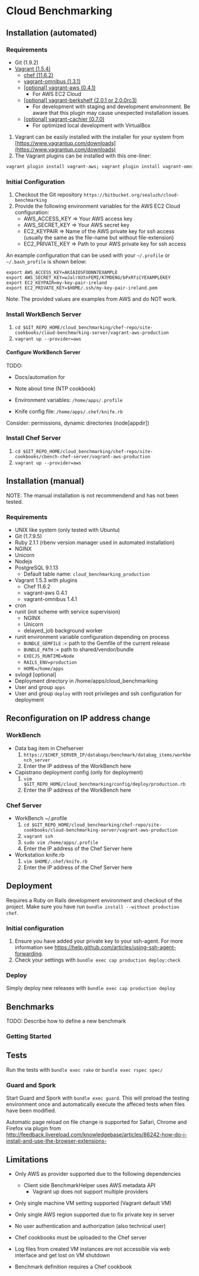 # Cloud Benchmarking

## Installation (automated)

### Requirements
* Git (1.9.2)
* [Vagrant (1.5.4)](https://www.vagrantup.com/downloads)
    * [chef (11.6.2)](https://rubygems.org/gems/chef/versions/11.6.2)
    * [vagrant-omnibus (1.3.1)](https://github.com/schisamo/vagrant-omnibus)
    * [[optional] vagrant-aws (0.4.1)](https://github.com/mitchellh/vagrant-aws)
        * For AWS EC2 Cloud
    * [[optional] vagrant-berkshelf (2.0.1 or 2.0.0rc3)](https://github.com/berkshelf/vagrant-berkshelf)
        * For development with staging and development environment. Be aware that this plugin may cause unexpected installation issues.
    * [[optional] vagrant-cachier (0.7.0)](https://github.com/fgrehm/vagrant-cachier)
        * For optimized local development with VirtualBox


1. Vagrant can be easily installed with the installer for your system from [https://www.vagrantup.com/downloads](https://www.vagrantup.com/downloads)
2. The Vagrant plugins can be installed with this one-liner:

```bash
vagrant plugin install vagrant-aws; vagrant plugin install vagrant-omnibus; vagrant plugin install chef
```

### Initial Configuration
1. Checkout the Git repository `https://bitbucket.org/sealuzh/cloud-benchmarking`
2. Provide the following environment variables for the AWS EC2 Cloud configuration:
    * AWS_ACCESS_KEY => Your AWS access key
    * AWS_SECRET_KEY => Your AWS secret key
    * EC2_KEYPAIR => Name of the AWS private key for ssh access (usually the same as the file-name but without file-extension)
    * EC2_PRIVATE_KEY => Path to your AWS private key for ssh access
	
An example configuration that can be used with your `~/.profile` or `~/.bash_profile` is shown below:

```
export AWS_ACCESS_KEY=AKIAIOSFODNN7EXAMPLE
export AWS_SECRET_KEY=wJalrXUtnFEMI/K7MDENG/bPxRfiCYEXAMPLEKEY
export EC2_KEYPAIR=my-key-pair-ireland
export EC2_PRIVATE_KEY=$HOME/.ssh/my-key-pair-ireland.pem
```
Note: The provided values are examples from AWS and do NOT work.

### Install WorkBench Server
1. `cd $GIT_REPO_HOME/cloud_benchmarking/chef-repo/site-cookbooks/cloud-benchmarking-server/vagrant-aws-production`
2. `vagrant up --provider=aws`

#### Configure WorkBench Server
TODO:
 * Docs/automation for
 * Note about time (NTP cookbook)


* Environment variables: `/home/apps/.profile`
* Knife config file: `/home/apps/.chef/knife.rb`

Consider: permissions, dynamic directories (node[appdir])

### Install Chef Server
1. `cd $GIT_REPO_HOME/cloud_benchmarking/chef-repo/site-cookbooks/cbench-chef-server/vagrant-aws-production`
2. `vagrant up --provider=aws`


## Installation (manual)

NOTE: The manual installation is not recommendend and has not been tested.

### Requirements

* UNIX like system (only tested with Ubuntu)
* Git (1.7.9.5)
* Ruby 2.1.1 (rbenv version manager used in automated installation)
* NGINX
* Unicorn
* Nodejs
* PostgreSQL 9.1.13
    * Default table name: `cloud_benchmarking_production`
* Vagrant 1.5.3 with plugins
    * Chef 11.6.2
    * vagrant-aws 0.4.1
    * vagrant-omnibus 1.4.1
* cron
* runit (init scheme with service supervision)
    * NGINX
    * Unicorn
    * delayed_job background worker
* runit environment variable configuration depending on process
    * `BUNDLE_GEMFILE` := path to the Gemfile of the current release
    * `BUNDLE_PATH` := path to shared/vendor/bundle
    * `EXECJS_RUNTIME=Node`
    * `RAILS_ENV=production`
    * `HOME=/home/apps`
* svlogd [optional]
* Deployment directory in /home/apps/cloud_benchmarking
* User and group `apps`
* User and group `deploy` with root privileges and ssh configuration for deployment


## Reconfiguration on IP address change

### WorkBench

* Data bag item in Chefserver
	1. `https://$CHEF_SERVER_IP/databags/benchmark/databag_items/workbench_server`
	2. Enter the IP address of the WorkBench here
* Capistrano deployment config (only for deployment)
    1. `vim $GIT_REPO_HOME/cloud_benchmarking/config/deploy/production.rb`
    2. Enter the IP address of the WorkBench here


### Chef Server

* WorkBench ~/.profile
    1. `cd $GIT_REPO_HOME/cloud_benchmarking/chef-repo/site-cookbooks/cloud-benchmarking-server/vagrant-aws-production`
    2. `vagrant ssh`
    3. `sudo vim /home/apps/.profile`
    4. Enter the IP address of the Chef Server here
* Workstation knife.rb
    1. `vim $HOME/.chef/knife.rb`
    2. Enter the IP address of the Chef Server here


## Deployment

Requires a Ruby on Rails development environment and checkout of the project. Make sure you have run `bundle install --without production chef`.

### Initial configuration
1. Ensure you have added your private key to your ssh-agent. For more information see https://help.github.com/articles/using-ssh-agent-forwarding.
2. Check your settings with `bundle exec cap production deploy:check`

### Deploy

Simply deploy new releases with `bundle exec cap production deploy`


## Benchmarks

TODO: Describe how to define a new benchmark

### Getting Started


## Tests

Run the tests with `bundle exec rake` or `bundle exec rspec spec/`


### Guard and Spork

Start Guard and Spork with `bundle exec guard`. This will preload the testing environment once and automatically execute the affeced tests when files have been modified.

Automatic page reload on file change is supported for Safari, Chrome and Firefox via plugin from http://feedback.livereload.com/knowledgebase/articles/86242-how-do-i-install-and-use-the-browser-extensions-


## Limitations

* Only AWS as provider supported due to the following dependencies
  * Client side BenchmarkHelper uses AWS metadata API
	* Vagrant up does not support multiple providers
* Only single machine VM setting supported (Vagrant default VM)
* Only single AWS region supported due to fix private key in server
* No user authentication and authorization (also technical user)
* Chef cookbooks must be uploaded to the Chef server

* Log files from created VM instances are not accessible via web interface and get lost on VM shutdown
* Benchmark definition requires a Chef cookbook
